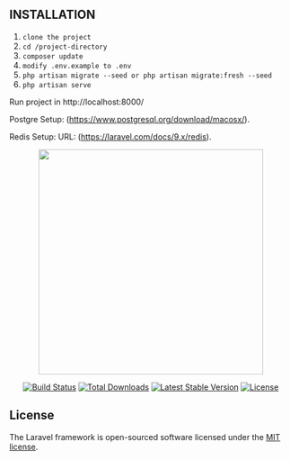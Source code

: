 ## INSTALLATION

1. `clone the project`
2. `cd /project-directory`
3. `composer update`<br>
4. `modify .env.example to .env`<br>
5. `php artisan migrate --seed or php artisan migrate:fresh --seed`<br>
6. `php artisan serve`<br>

Run project in http://localhost:8000/<br>

Postgre Setup: (https://www.postgresql.org/download/macosx/).

Redis Setup: URL: (https://laravel.com/docs/9.x/redis).

<p align="center"><a href="https://laravel.com" target="_blank"><img src="https://raw.githubusercontent.com/laravel/art/master/logo-lockup/5%20SVG/2%20CMYK/1%20Full%20Color/laravel-logolockup-cmyk-red.svg" width="400"></a></p>

<p align="center">
<a href="https://travis-ci.org/laravel/framework"><img src="https://travis-ci.org/laravel/framework.svg" alt="Build Status"></a>
<a href="https://packagist.org/packages/laravel/framework"><img src="https://img.shields.io/packagist/dt/laravel/framework" alt="Total Downloads"></a>
<a href="https://packagist.org/packages/laravel/framework"><img src="https://img.shields.io/packagist/v/laravel/framework" alt="Latest Stable Version"></a>
<a href="https://packagist.org/packages/laravel/framework"><img src="https://img.shields.io/packagist/l/laravel/framework" alt="License"></a>

## License

The Laravel framework is open-sourced software licensed under the [MIT license](https://opensource.org/licenses/MIT).
